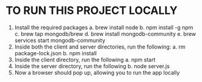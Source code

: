 # TO RUN THIS PROJECT LOCALLY

1. Install the required packages
    a. brew install node
    b. npm install -g npm
    c. brew tap mongodb/brew
    d. brew install mongodb-community
    e. brew services start mongodb-community
2. Inside both the client and server directories, run the following:
    a. rm package-lock.json
    b. npm install
3. Inside the client directory, run the following
    a. npm start
4. Inside the server directory, run the following
    b. node server.js
5. Now a browser should pop up, allowing you to run the app locally
